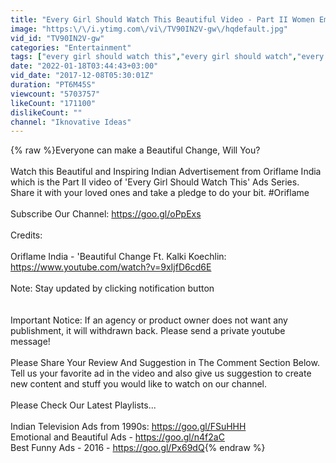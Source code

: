 ```yaml
---
title: "Every Girl Should Watch This Beautiful Video - Part II Women Empowerment Ft. Kalki Koechlin"
image: "https:\/\/i.ytimg.com\/vi\/TV90IN2V-gw\/hqdefault.jpg"
vid_id: "TV90IN2V-gw"
categories: "Entertainment"
tags: ["every girl should watch this","every girl should watch","every girl should watch this video"]
date: "2022-01-18T03:44:43+03:00"
vid_date: "2017-12-08T05:30:01Z"
duration: "PT6M45S"
viewcount: "5703757"
likeCount: "171100"
dislikeCount: ""
channel: "Iknovative Ideas"
---
```

{% raw %}Everyone can make a Beautiful Change, Will You?<br /><br />Watch this Beautiful and Inspiring Indian Advertisement from Oriflame India which is the Part II video of 'Every Girl Should Watch This' Ads Series. Share it with your loved ones and take a pledge to do your bit. #Oriflame<br /><br />Subscribe Our Channel: <a rel="nofollow" target="blank" href="https://goo.gl/oPpExs">https://goo.gl/oPpExs</a><br /><br />Credits:<br /><br />Oriflame India - 'Beautiful Change Ft. Kalki Koechlin: <a rel="nofollow" target="blank" href="https://www.youtube.com/watch?v=9xIjfD6cd6E">https://www.youtube.com/watch?v=9xIjfD6cd6E</a><br /><br />Note: Stay updated by clicking notification button<br /><br /><br />Important Notice: If an agency or product owner does not want any publishment, it will withdrawn back. Please send a private youtube message!<br /><br />Please Share Your Review And Suggestion in The Comment Section Below. Tell us your favorite ad in the video and also give us suggestion to create new content and stuff you would like to watch on our channel.<br /><br />Please Check Our Latest Playlists...<br /><br />Indian Television Ads from 1990s: <a rel="nofollow" target="blank" href="https://goo.gl/FSuHHH">https://goo.gl/FSuHHH</a><br />Emotional and Beautiful Ads - <a rel="nofollow" target="blank" href="https://goo.gl/n4f2aC">https://goo.gl/n4f2aC</a><br />Best Funny Ads - 2016 - <a rel="nofollow" target="blank" href="https://goo.gl/Px69dQ">https://goo.gl/Px69dQ</a>{% endraw %}
